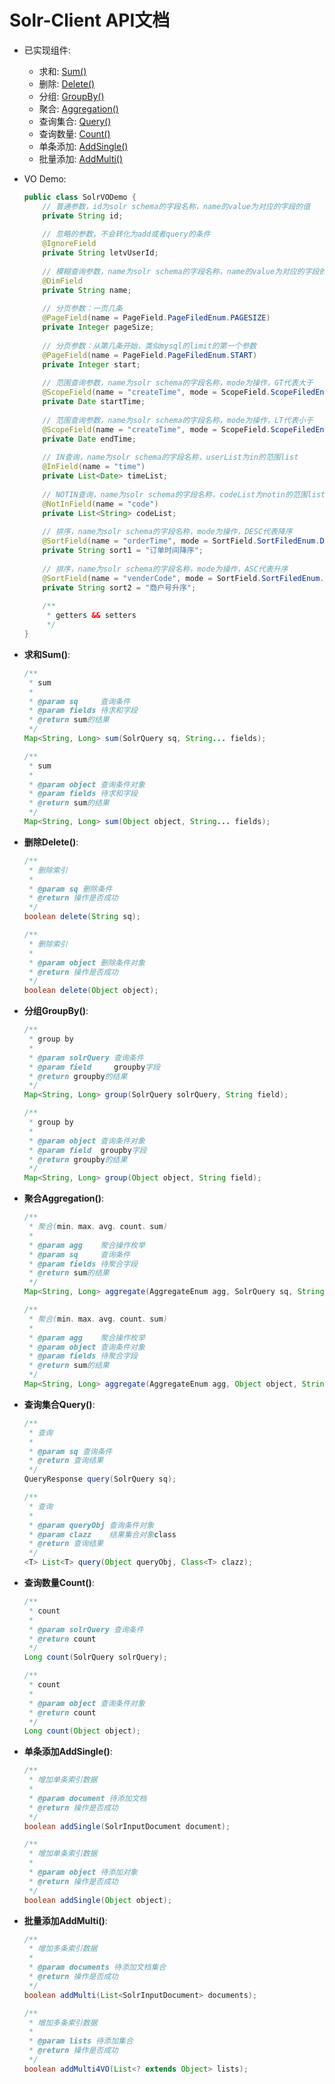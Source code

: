 # Solr-Client API文档

+ 已实现组件:
	
	+ 求和: <a href="#sum-api">Sum()</a>
	+ 删除: <a href="#delete-api">Delete()</a>
	+ 分组: <a href="#groupBy-api">GroupBy()</a>
	+ 聚合: <a href="#aggregation-api">Aggregation()</a>
    + 查询集合: <a href="#query-api">Query()</a>
    + 查询数量: <a href="#count-api">Count()</a>
	+ 单条添加: <a href="#addSingle-api">AddSingle()</a>
	+ 批量添加: <a href="#addMulti-api">AddMulti()</a>

+ VO Demo:

    ```Java
    public class SolrVODemo {
	    // 普通参数，id为solr schema的字段名称，name的value为对应的字段的值
	    private String id;
	 
	    // 忽略的参数，不会转化为add或者query的条件
	    @IgnoreField
	    private String letvUserId;
	     
	    // 模糊查询参数，name为solr schema的字段名称，name的value为对应的字段的值
	    @DimField
	    private String name;
	 
	    // 分页参数：一页几条
	    @PageField(name = PageField.PageFiledEnum.PAGESIZE)
	    private Integer pageSize;
	    
	    // 分页参数：从第几条开始，类似mysql的limit的第一个参数
	    @PageField(name = PageField.PageFiledEnum.START)
	    private Integer start;
	 
	    // 范围查询参数，name为solr schema的字段名称，mode为操作，GT代表大于
	    @ScopeField(name = "createTime", mode = ScopeField.ScopeFiledEnum.GT)
	    private Date startTime;
	 
	    // 范围查询参数，name为solr schema的字段名称，mode为操作，LT代表小于
	    @ScopeField(name = "createTime", mode = ScopeField.ScopeFiledEnum.LT)
	    private Date endTime;
	 
	    // IN查询，name为solr schema的字段名称，userList为in的范围list
	    @InField(name = "time")
	    private List<Date> timeList;
	    
	    // NOTIN查询，name为solr schema的字段名称，codeList为notin的范围list
        @NotInField(name = "code")
        private List<String> codeList;
	 
	    // 排序，name为solr schema的字段名称，mode为操作，DESC代表降序
	    @SortField(name = "orderTime", mode = SortField.SortFiledEnum.DESC)
	    private String sort1 = "订单时间降序";
	     
	    // 排序，name为solr schema的字段名称，mode为操作，ASC代表升序
	    @SortField(name = "venderCode", mode = SortField.SortFiledEnum.ASC)
	    private String sort2 = "商户号升序";
	 
	    /**
	     * getters && setters
	     */
    }
    ```

+ **<a id="sum-api">求和Sum()</a>**:
    
    ```java
    /**
     * sum
     *
     * @param sq     查询条件
     * @param fields 待求和字段
     * @return sum的结果
     */
    Map<String, Long> sum(SolrQuery sq, String... fields);

    /**
     * sum
     *
     * @param object 查询条件对象
     * @param fields 待求和字段
     * @return sum的结果
     */
    Map<String, Long> sum(Object object, String... fields);
    ```

+ **<a id="delete-api">删除Delete()</a>**:
	
    ```java
    /**
     * 删除索引
     *
     * @param sq 删除条件
     * @return 操作是否成功
     */
    boolean delete(String sq);
    
    /**
     * 删除索引
     *
     * @param object 删除条件对象
     * @return 操作是否成功
     */
    boolean delete(Object object);
    ```

+ **<a id="groupBy-api">分组GroupBy()</a>**:
    
    ```java
    /**
     * group by
     *
     * @param solrQuery 查询条件
     * @param field     groupby字段
     * @return groupby的结果
     */
    Map<String, Long> group(SolrQuery solrQuery, String field);

    /**
     * group by
     *
     * @param object 查询条件对象
     * @param field  groupby字段
     * @return groupby的结果
     */
    Map<String, Long> group(Object object, String field);
    ```
    
+ **<a id="aggregation-api">聚合Aggregation()</a>**:
    
    ```java
    /**
     * 聚合(min、max、avg、count、sum)
     *
     * @param agg    聚合操作枚举
     * @param sq     查询条件
     * @param fields 待聚合字段
     * @return sum的结果
     */
    Map<String, Long> aggregate(AggregateEnum agg, SolrQuery sq, String... fields);

    /**
     * 聚合(min、max、avg、count、sum)
     *
     * @param agg    聚合操作枚举
     * @param object 查询条件对象
     * @param fields 待聚合字段
     * @return sum的结果
     */
    Map<String, Long> aggregate(AggregateEnum agg, Object object, String... fields);
    ```

+ **<a id="query-api">查询集合Query()</a>**:
	
    ```java
    /**
     * 查询
     *
     * @param sq 查询条件
     * @return 查询结果
     */
    QueryResponse query(SolrQuery sq);

    /**
     * 查询
     *
     * @param queryObj 查询条件对象
     * @param clazz    结果集合对象class
     * @return 查询结果
     */
    <T> List<T> query(Object queryObj, Class<T> clazz);
    ```
	
+ **<a id="count-api">查询数量Count()</a>**:
	
    ```java
    /**
     * count
     *
     * @param solrQuery 查询条件
     * @return count
     */
    Long count(SolrQuery solrQuery);

    /**
     * count
     *
     * @param object 查询条件对象
     * @return count
     */
    Long count(Object object);
    ```

+ **<a id="addSingle-api">单条添加AddSingle()</a>**:

    ```java
    /**
     * 增加单条索引数据
     *
     * @param document 待添加文档
     * @return 操作是否成功
     */
    boolean addSingle(SolrInputDocument document);
	
    /**
     * 增加单条索引数据
     *
     * @param object 待添加对象
     * @return 操作是否成功
     */
    boolean addSingle(Object object);
    ```

+ **<a id="addMulti-api">批量添加AddMulti()</a>**:
	
    ```java
    /**
     * 增加多条索引数据
     *
     * @param documents 待添加文档集合
     * @return 操作是否成功
     */
    boolean addMulti(List<SolrInputDocument> documents);
    
    /**
     * 增加多条索引数据
     *
     * @param lists 待添加集合
     * @return 操作是否成功
     */
    boolean addMulti4VO(List<? extends Object> lists);
    ```